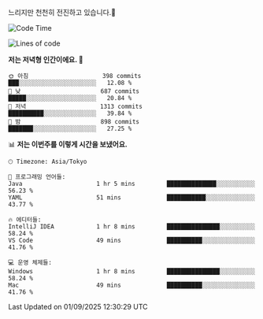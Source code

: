 느리지만 천천히 전진하고 있습니다.🐢

<!--START_SECTION:waka-->
![Code Time](http://img.shields.io/badge/Code%20Time-1%2C663%20hrs%208%20mins-blue)

![Lines of code](https://img.shields.io/badge/%EC%A0%80%EB%8A%94%20%EC%97%AC%ED%83%9C%EA%B9%8C%EC%A7%80%20-927.8%20thousand%20%EC%A4%84%EC%9D%98%20%EC%BD%94%EB%93%9C%EB%A5%BC%20%EC%9E%91%EC%84%B1%ED%96%88%EC%96%B4%EC%9A%94.-blue)

**저는 저녁형 인간이에요. 🦉** 

```text
🌞 아침                     398 commits         ███░░░░░░░░░░░░░░░░░░░░░░   12.08 % 
🌆 낮　                     687 commits         █████░░░░░░░░░░░░░░░░░░░░   20.84 % 
🌃 저녁                     1313 commits        ██████████░░░░░░░░░░░░░░░   39.84 % 
🌙 밤　                     898 commits         ███████░░░░░░░░░░░░░░░░░░   27.25 % 
```


📊 **저는 이번주를 이렇게 시간을 보냈어요.** 

```text
🕑︎ Timezone: Asia/Tokyo

💬 프로그래밍 언어들: 
Java                     1 hr 5 mins         ██████████████░░░░░░░░░░░   56.23 % 
YAML                     51 mins             ███████████░░░░░░░░░░░░░░   43.77 % 

🔥 에디터들: 
IntelliJ IDEA            1 hr 8 mins         ███████████████░░░░░░░░░░   58.24 % 
VS Code                  49 mins             ██████████░░░░░░░░░░░░░░░   41.76 % 

💻 운영 체제들: 
Windows                  1 hr 8 mins         ███████████████░░░░░░░░░░   58.24 % 
Mac                      49 mins             ██████████░░░░░░░░░░░░░░░   41.76 % 
```


 Last Updated on 01/09/2025 12:30:29 UTC
<!--END_SECTION:waka-->
